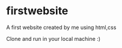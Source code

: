 # firstwebsite
A first website created by me using html,css 

Clone and run in your local machine :)
